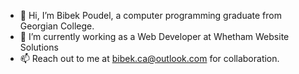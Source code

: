 - 👋 Hi, I’m Bibek Poudel, a computer programming graduate from Georgian College.
- 🌱 I’m currently working as a Web Developer at Whetham Website Solutions
- 📫 Reach out to me at bibek.ca@outlook.com for collaboration.
<!---
bib-1/bib-1 is a ✨ special ✨ repository because its `README.md` (this file) appears on your GitHub profile.
You can click the Preview link to take a look at your changes.
--->
